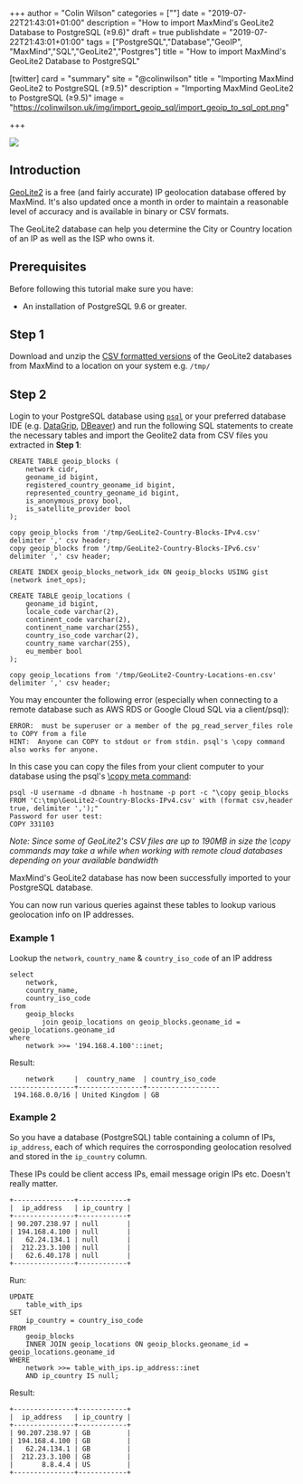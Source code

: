 +++
author = "Colin Wilson"
categories = [""]
date = "2019-07-22T21:43:01+01:00"
description = "How to import MaxMind's GeoLite2 Database to PostgreSQL (≥9.6)"
draft = true
publishdate = "2019-07-22T21:43:01+01:00"
tags = ["PostgreSQL","Database","GeoIP", "MaxMind","SQL","GeoLite2","Postgres"]
title = "How to import MaxMind's GeoLite2 Database to PostgreSQL"

[twitter]
  card = "summary"
  site = "@colinwiIson"
  title = "Importing MaxMind GeoLite2 to PostgreSQL (≥9.5)"
  description = "Importing MaxMind GeoLite2 to PostgreSQL (≥9.5)"
  image = "https://colinwilson.uk/img/import_geoip_sql/import_geoip_to_sql_opt.png"

+++

<p class="tc"><img src="/img/import_geoip_sql/import_geoip_to_sql_opt.png"></p>

## Introduction

[GeoLite2](https://dev.maxmind.com/geoip/geoip2/geolite2/) is a free (and fairly accurate) IP geolocation database offered by MaxMind. It's also updated once a month in order to maintain a reasonable level of accuracy and is available in binary or CSV formats.

The GeoLite2 database can help you determine the City or Country location of an IP as well as the ISP who owns it.

## Prerequisites

Before following this tutorial make sure you have:

* An installation of PostgreSQL 9.6 or greater.

## Step 1

Download and unzip the [CSV formatted versions](https://dev.maxmind.com/geoip/geoip2/geolite2/) of the GeoLite2 databases from MaxMind to a location on your system e.g. `/tmp/`

## Step 2

Login to your PostgreSQL database using [`psql`](https://www.postgresql.org/docs/current/app-psql.html) or your preferred database IDE (e.g. [DataGrip](https://www.jetbrains.com/datagrip/), [DBeaver](https://dbeaver.io/)) and run the following SQL statements to create the necessary tables and import the Geolite2 data from CSV files you extracted in **Step 1**:

<pre><code class="sql">CREATE TABLE geoip_blocks (
	network cidr,
	geoname_id bigint,
	registered_country_geoname_id bigint,
	represented_country_geoname_id bigint,
	is_anonymous_proxy bool,
	is_satellite_provider bool
);

copy geoip_blocks from '/tmp/GeoLite2-Country-Blocks-IPv4.csv' delimiter ',' csv header;
copy geoip_blocks from '/tmp/GeoLite2-Country-Blocks-IPv6.csv' delimiter ',' csv header;

CREATE INDEX geoip_blocks_network_idx ON geoip_blocks USING gist (network inet_ops);

CREATE TABLE geoip_locations (
	geoname_id bigint,
	locale_code varchar(2),
	continent_code varchar(2),
	continent_name varchar(255),
	country_iso_code varchar(2),
	country_name varchar(255),
	eu_member bool
);

copy geoip_locations from '/tmp/GeoLite2-Country-Locations-en.csv' delimiter ',' csv header;
</code></pre>

You may encounter the following error (especially when connecting to a remote database such as AWS RDS or Google Cloud SQL via a client/psql):

<pre><code class="sql">ERROR:  must be superuser or a member of the pg_read_server_files role to COPY from a file
HINT:  Anyone can COPY to stdout or from stdin. psql's \copy command also works for anyone.
</code></pre>

In this case you can copy the files from your client computer to your database using the psql's [\copy meta command](https://www.postgresql.org/docs/current/app-psql.html#APP-PSQL-META-COMMANDS-COPY):

<pre><code class="sql">psql -U username -d dbname -h hostname -p port -c "\copy geoip_blocks FROM 'C:\tmp\GeoLite2-Country-Blocks-IPv4.csv' with (format csv,header true, delimiter ',');"
Password for user test:
COPY 331103
</code></pre>

*Note: Since some of GeoLite2's CSV files are up to 190MB in size the \copy commands may take a while when working with remote cloud databases depending on your available bandwidth*

MaxMind's GeoLite2 database has now been successfully imported to your PostgreSQL database.

You can now run various queries against these tables to lookup various geolocation info on IP addresses.

### Example 1

Lookup the `network`, `country_name` & `country_iso_code` of an IP address

<pre><code class="sql">select
    network,
    country_name,
    country_iso_code
from
    geoip_blocks
        join geoip_locations on geoip_blocks.geoname_id = geoip_locations.geoname_id
where
    network >>= '194.168.4.100'::inet;
</code></pre>

Result:

<pre><code class="sql">    network     |  country_name  | country_iso_code
----------------+----------------+------------------
 194.168.0.0/16 | United Kingdom | GB
</code></pre>

### Example 2

So you have a database (PostgreSQL) table containing a column of IPs, `ip_address`, each of which requires the corrosponding geolocation resolved and stored in the `ip_country` column.

These IPs could be client access IPs, email message origin IPs etc. Doesn't really matter.

<pre><code class="sql">+---------------+------------+
|  ip_address   | ip_country |
+---------------+------------+
| 90.207.238.97 | null       |
| 194.168.4.100 | null       |
|   62.24.134.1 | null       |
|  212.23.3.100 | null       |
|   62.6.40.178 | null       |
+---------------+------------+
</code></pre>

Run:

<pre><code class="sql">UPDATE
    table_with_ips
SET
    ip_country = country_iso_code
FROM
    geoip_blocks
    INNER JOIN geoip_locations ON geoip_blocks.geoname_id = geoip_locations.geoname_id
WHERE
    network >>= table_with_ips.ip_address::inet
    AND ip_country IS null;
</code></pre>

Result:

<pre><code class="sql">+---------------+------------+
|  ip_address   | ip_country |
+---------------+------------+
| 90.207.238.97 | GB         |
| 194.168.4.100 | GB         |
|   62.24.134.1 | GB         |
|  212.23.3.100 | GB         |
|       8.8.4.4 | US         |
+---------------+------------+
</code></pre>
